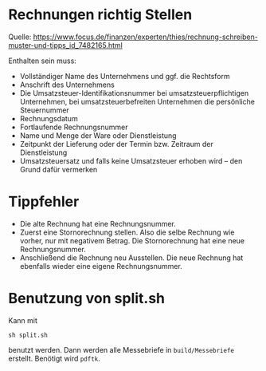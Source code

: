# Rechnungen richtig Stellen

Quelle: https://www.focus.de/finanzen/experten/thies/rechnung-schreiben-muster-und-tipps_id_7482165.html

Enthalten sein muss:
- Vollständiger Name des Unternehmens und ggf. die Rechtsform
- Anschrift des Unternehmens
- Die Umsatzsteuer-Identifikationsnummer bei umsatzsteuerpflichtigen
  Unternehmen, bei umsatzsteuerbefreiten Unternehmen die persönliche
  Steuernummer
- Rechnungsdatum
- Fortlaufende Rechnungsnummer
- Name und Menge der Ware oder Dienstleistung
- Zeitpunkt der Lieferung oder der Termin bzw. Zeitraum der Dienstleistung
- Umsatzsteuersatz und falls keine Umsatzsteuer erhoben wird – den Grund
  dafür vermerken

# Tippfehler

- Die alte Rechnung hat eine Rechnungsnummer.
- Zuerst eine Stornorechnung stellen. Also die selbe Rechnung wie vorher,
  nur mit negativem Betrag. Die Stornorechnung hat eine neue Rechnungsnummer.
- Anschließend die Rechnung neu Ausstellen. Die neue Rechnung hat ebenfalls
  wieder eine eigene Rechnungsnummer.

# Benutzung von split.sh

Kann mit
```
sh split.sh
```
benutzt werden. Dann werden alle Messebriefe in `build/Messebriefe` erstellt. Benötigt wird `pdftk`.
